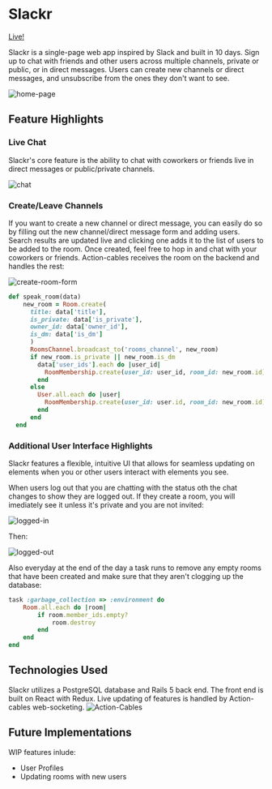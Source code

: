 # Slackr
[Live!](https://slackr.jackson-woods.com)

 Slackr is a single-page web app inspired by Slack and built in 10 days. Sign up to chat with friends and other users across multiple channels, private or public, or in direct messages. Users can create new channels or direct messages, and unsubscribe from the ones they don't want to see.

![home-page](https://raw.githubusercontent.com/jpwoods92/Slackr/master/app/assets/images/home-page.png)

## Feature Highlights

### Live Chat
Slackr's core feature is the ability to chat with coworkers or friends live in direct messages or public/private channels. 

![chat](https://raw.githubusercontent.com/jpwoods92/Slackr/master/app/assets/images/chat.png)

### Create/Leave Channels
If you want to create a new channel or direct message, you can easily do so by filling out the new channel/direct message form and adding users. Search results are updated live and clicking one adds it to the list of users to be added to the room. Once created, feel free to hop in and chat with your coworkers or friends. Action-cables receives the room on the backend and handles the rest:

![create-room-form](https://raw.githubusercontent.com/jpwoods92/Slackr/master/app/assets/images/create-room-form.png)


```ruby
def speak_room(data) 
    new_room = Room.create(
      title: data['title'], 
      is_private: data['is_private'], 
      owner_id: data['owner_id'], 
      is_dm: data['is_dm']
      )
      RoomsChannel.broadcast_to('rooms_channel', new_room)
      if new_room.is_private || new_room.is_dm
        data['user_ids'].each do |user_id|
          RoomMembership.create(user_id: user_id, room_id: new_room.id)
        end
      else
        User.all.each do |user|
          RoomMembership.create(user_id: user.id, room_id: new_room.id)
        end
      end
  end
```

### Additional User Interface Highlights
Slackr features a flexible, intuitive UI that allows for seamless updating on elements when you or other users interact with elements you see.

When users log out that you are chatting with the status oth the chat changes to show they are logged out. If they create a room, you will imediately see it unless it's private and you are not invited:

![logged-in](https://raw.githubusercontent.com/jpwoods92/Slackr/master/app/assets/images/before.png)

Then:

![logged-out](https://raw.githubusercontent.com/jpwoods92/Slackr/master/app/assets/images/after.png)

Also everyday at the end of the day a task runs to remove any empty rooms that have been created and make sure that they aren't clogging up the database:

```ruby
task :garbage_collection => :environment do
    Room.all.each do |room|
        if room.member_ids.empty?
            room.destroy
        end
    end
end
```

## Technologies Used
Slackr utilizes a PostgreSQL database and Rails 5 back end. The front end is built on React with Redux. Live updating of features is handled by Action-cables web-socketing. 
![Action-Cables](https://github.com/jpwoods92/Slackr/blob/master/app/assets/images/action-cable-diagram.png)

## Future Implementations
WIP features inlude:
+ User Profiles
+ Updating rooms with new users
